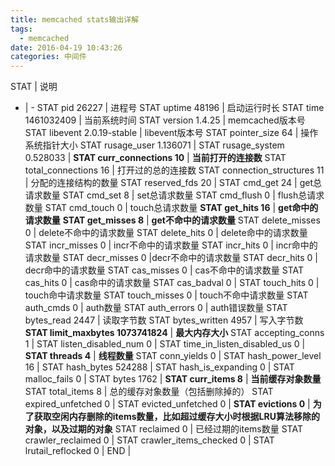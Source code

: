 ```yaml
---
title: memcached stats输出详解
tags:
  - memcached
date: 2016-04-19 10:43:26
categories: 中间件
---
```


STAT | 说明
- | -
STAT pid 26227    | 进程号
STAT uptime 48196 | 启动运行时长
STAT time 1461032409 | 当前系统时间
STAT version 1.4.25 | memcached版本号
STAT libevent 2.0.19-stable | libevent版本号
STAT pointer_size 64 | 操作系统指针大小
STAT rusage_user 1.136071  | 
STAT rusage_system 0.528033 |
**STAT curr_connections 10** | **当前打开的连接数**
STAT total_connections 16 | 打开过的总的连接数
STAT connection_structures 11 | 分配的连接结构的数量
STAT reserved_fds 20 | 
STAT cmd_get 24 | get总请求数量
STAT cmd_set 8 | set总请求数量
STAT cmd_flush 0 | flush总请求数量
STAT cmd_touch 0 | touch总请求数量
**STAT get_hits 16** | **get命中的请求数量**
**STAT get_misses 8** | **get不命中的请求数量**
STAT delete_misses 0 | delete不命中的请求数量
STAT delete_hits 0 | delete命中的请求数量
STAT incr_misses 0 | incr不命中的请求数量
STAT incr_hits 0 | incr命中的请求数量
STAT decr_misses 0 |decr不命中的请求数量
STAT decr_hits 0 | decr命中的请求数量
STAT cas_misses 0 | cas不命中的请求数量
STAT cas_hits 0 | cas命中的请求数量
STAT cas_badval 0 | 
STAT touch_hits 0 | touch命中请求数量
STAT touch_misses 0 | touch不命中请求数量 
STAT auth_cmds 0 | auth数量
STAT auth_errors 0 | auth错误数量
STAT bytes_read 2447 | 读取字节数
STAT bytes_written 4957 | 写入字节数
**STAT limit_maxbytes 1073741824** | **最大内存大小**
STAT accepting_conns 1 | 
STAT listen_disabled_num 0 | 
STAT time_in_listen_disabled_us 0 | 
**STAT threads 4** | **线程数量**
STAT conn_yields 0 | 
STAT hash_power_level 16 | 
STAT hash_bytes 524288 | 
STAT hash_is_expanding 0 |
STAT malloc_fails 0 | 
STAT bytes 1762 | 
**STAT curr_items 8** | **当前缓存对象数量**
STAT total_items 8 | 总的缓存对象数量（包括删除掉的）
STAT expired_unfetched 0 | 
STAT evicted_unfetched 0 |
**STAT evictions 0** | **为了获取空闲内存删除的items数量，比如超过缓存大小时根据LRU算法移除的对象，以及过期的对象**
STAT reclaimed 0 | 已经过期的items数量
STAT crawler_reclaimed 0 | 
STAT crawler_items_checked 0 | 
STAT lrutail_reflocked 0 | 
END | 
